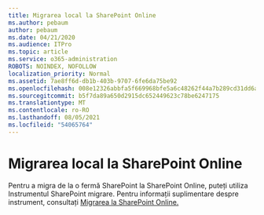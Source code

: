```yaml
---
title: Migrarea local la SharePoint Online
ms.author: pebaum
author: pebaum
ms.date: 04/21/2020
ms.audience: ITPro
ms.topic: article
ms.service: o365-administration
ROBOTS: NOINDEX, NOFOLLOW
localization_priority: Normal
ms.assetid: 7ae8ff6d-db1b-403b-9707-6fe6da75be92
ms.openlocfilehash: 008e12326abbfa5f669968bfe5a6c48262f44a7b289cd31dd6a229f78d268a34
ms.sourcegitcommit: b5f7da89a650d2915dc652449623c78be6247175
ms.translationtype: MT
ms.contentlocale: ro-RO
ms.lasthandoff: 08/05/2021
ms.locfileid: "54065764"
---
```

# <a name="migrate-on-premises-to-sharepoint-online"></a>Migrarea local la SharePoint Online

Pentru a migra de la o fermă SharePoint la SharePoint Online, puteți utiliza Instrumentul SharePoint migrare. Pentru informații suplimentare despre instrument, consultați [Migrarea la SharePoint Online.](https://go.microsoft.com/fwlink/?linkid=2019574)
  

